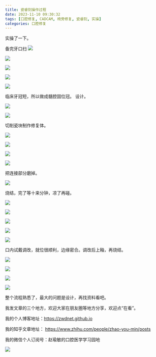 ```yaml
---
title: 瓷睿刻操作过程
date: 2023-11-10 09:30:32
tags: [口腔修复, CADCAM, 椅旁修复, 瓷睿刻, 实操]
categories: 口腔修复
---
```

实操了一下。

备完牙口扫
![](https://zymblog-1258069789.cos.ap-chengdu.myqcloud.com/blog0424-CADCAM/01.jpg)

![](https://zymblog-1258069789.cos.ap-chengdu.myqcloud.com/blog0424-CADCAM/02.jpg)

![](https://zymblog-1258069789.cos.ap-chengdu.myqcloud.com/blog0424-CADCAM/03.jpg)

![](https://zymblog-1258069789.cos.ap-chengdu.myqcloud.com/blog0424-CADCAM/04.jpg)

![](https://zymblog-1258069789.cos.ap-chengdu.myqcloud.com/blog0424-CADCAM/05.jpg)

临床牙冠短，所以做成髓腔固位冠。
设计。

![](https://zymblog-1258069789.cos.ap-chengdu.myqcloud.com/blog0424-CADCAM/06.jpg)

![](https://zymblog-1258069789.cos.ap-chengdu.myqcloud.com/blog0424-CADCAM/07.jpg)

切削瓷块制作修复体。

![](https://zymblog-1258069789.cos.ap-chengdu.myqcloud.com/blog0424-CADCAM/08.jpg)

![](https://zymblog-1258069789.cos.ap-chengdu.myqcloud.com/blog0424-CADCAM/09.jpg)

![](https://zymblog-1258069789.cos.ap-chengdu.myqcloud.com/blog0424-CADCAM/10.jpg)

![](https://zymblog-1258069789.cos.ap-chengdu.myqcloud.com/blog0424-CADCAM/11.jpg)

把连接部分磨掉。

![](https://zymblog-1258069789.cos.ap-chengdu.myqcloud.com/blog0424-CADCAM/12.jpg)

烧结，完了等十来分钟，凉了再碰。

![](https://zymblog-1258069789.cos.ap-chengdu.myqcloud.com/blog0424-CADCAM/13.jpg)

![](https://zymblog-1258069789.cos.ap-chengdu.myqcloud.com/blog0424-CADCAM/14.jpg)

![](https://zymblog-1258069789.cos.ap-chengdu.myqcloud.com/blog0424-CADCAM/15.jpg)

![](https://zymblog-1258069789.cos.ap-chengdu.myqcloud.com/blog0424-CADCAM/16.jpg)

![](https://zymblog-1258069789.cos.ap-chengdu.myqcloud.com/blog0424-CADCAM/17.jpg)

口内试戴调改，就位很顺利，边缘密合。调改后上釉，再烧结。

![](https://zymblog-1258069789.cos.ap-chengdu.myqcloud.com/blog0424-CADCAM/18.jpg)

![](https://zymblog-1258069789.cos.ap-chengdu.myqcloud.com/blog0424-CADCAM/19.jpg)

![](https://zymblog-1258069789.cos.ap-chengdu.myqcloud.com/blog0424-CADCAM/20.jpg)

![](https://zymblog-1258069789.cos.ap-chengdu.myqcloud.com/blog0424-CADCAM/21.jpg)

整个流程熟悉了，最大的问题是设计，再找资料看吧。




我发文章的三个地方，欢迎大家在朋友圈等地方分享，欢迎点“在看”。

我的个人博客地址：https://zwdnet.github.io

我的知乎文章地址： https://www.zhihu.com/people/zhao-you-min/posts

我的微信个人订阅号：赵瑜敏的口腔医学学习园地

![](https://zymblog-1258069789.cos.ap-chengdu.myqcloud.com/other/wx.jpg)